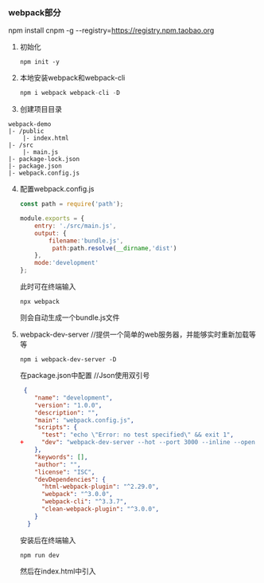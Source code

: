 ### webpack部分

npm install cnpm -g --registry=https://registry.npm.taobao.org

1. 初始化

   ```
   npm init -y
   ```

2. 本地安装webpack和webpack-cli

   ```javascript
   npm i webpack webpack-cli -D
   ```

3. 创建项目目录

```
webpack-demo
|- /public
    |- index.html
|- /src
    |- main.js
|- package-lock.json
|- package.json
|- webpack.config.js
```

4. 配置webpack.config.js

   ```javascript
   const path = require('path');
   
   module.exports = {
       entry: './src/main.js',
       output: {
           filename:'bundle.js',
     		path:path.resolve(__dirname,'dist')
       },
       mode:'development'
   };
   ```

   此时可在终端输入

   ```
   npx webpack
   ```

   则会自动生成一个bundle.js文件

5. webpack-dev-server //提供一个简单的web服务器，并能够实时重新加载等等

   ```
   npm i webpack-dev-server -D
   ```

   在package.json中配置 //Json使用双引号

   ```json
    {
       "name": "development",
       "version": "1.0.0",
       "description": "",
       "main": "webpack.config.js",
       "scripts": {
         "test": "echo \"Error: no test specified\" && exit 1",
   +     "dev": "webpack-dev-server --hot --port 3000 --inline --open --contentBase public",
       },
       "keywords": [],
       "author": "",
       "license": "ISC",
       "devDependencies": {
         "html-webpack-plugin": "^2.29.0",
         "webpack": "^3.0.0",
         "webpack-cli": "^3.3.7",
         "clean-webpack-plugin": "^3.0.0",
       }
     }
   ```

   安装后在终端输入

   ```
   npm run dev
   ```

    然后在index.html中引入<script src='/bundle.js'>即可进行自动加载

6. 安装html-webpack-plugin和clean-webpack-plugin插件

   ```
   npm i html-webpack-plugin -D
   npm i clean-webpack-plugin -D
   ```

   在webpack.config.js中配置

   ```javascript
   const path = require('path');
   + const HtmlWebpackPlugin = require('html-webpack-plugin');
   + const { CleanWebpackPlugin } = require('clean-webpack-plugin');
   
     module.exports = {
       entry: {
         app: './src/main.js'
       },
   +   plugins: [
   +     new HtmlWebpackPlugin({
   +       template:'./public/index.html',
   +     }),
   +     new CleanWebpackPlugin(),
   +   ],
   +   devServer: {
   +     contentBase: './dist',
   +     port: 8000
   +   },
       output: {
         filename: 'bundle.js',
         path: path.resolve(__dirname, 'dist')
       }
     };
   ```

   此时可以把index.html中的<script src='/bundle.js'>注释掉，因为html-webpack-plugin会在内存中根据指定的模板页面，生成一份内存中的首页，同时自动把打包好的bundle注入到页面底部

7. 创建.css文件，在main.js中配置

   ```
   import './css/index.css'
   ```

   安装style-loader和css-loader

   ```javascript
   npm i style-loader css-loader //从右到左安装
   ```

   在webpack.config.js中配置

   ```javascript
   const path = require('path');
   const HtmlWebpackPlugin = require('html-webpack-plugin');
   const { CleanWebpackPlugin } = require('clean-webpack-plugin');
   
   module.exports = {
       entry: './src/main.js',
       output: {
           filename: 'bundle.js',
           path: path.resolve(__dirname, 'dist'),
       },
       plugins: [
           new HtmlWebpackPlugin({
               template:'./public/index.html',
           }),
           new CleanWebpackPlugin(),
       ],
       devServer: {
           contentBase: './dist',
           port: 8000
       },
   +   module: {
   +       rules: [
   +           {
   +               test: /\.css$/,
   +               use: [
   +                   'style-loader',
   +                   'css-loader'
   +               ]
   +           }       
   +       ]
   +   }
   }
   ```


8. 安装处理url的loader

   ```javascript
   npm i url-loader file-loader -D
   ```

   在webpack.config.js配置

   ```javascript
   const path = require('path');
   const HtmlWebpackPlugin = require('html-webpack-plugin');
   const { CleanWebpackPlugin } = require('clean-webpack-plugin');
   
   module.exports = {
       entry: './src/main.js',
       output: {
           filename: 'bundle.js',
           path: path.resolve(__dirname, 'dist'),
       },
       plugins: [
           new HtmlWebpackPlugin({
               template:'./public/index.html',
           }),
           new CleanWebpackPlugin(),
       ],
       devServer: {
           contentBase: './dist',
           port: 8000
       },
      module: {
          rules: [
              {
                  test: /\.css$/,
                  use: [
                      'style-loader',
                      'css-loader'
                  ]
              }，
   +  {
   +    test: /\.(png|jpg|gif)$/,
   +    loader: 'url-loader'
   +  }
          ]
      }
   }
   ```


9. 安装处理字体的loader（存疑）

10. 安装babel

    ```javascript
    npm install -D babel-loader @babel/core @babel/preset-env webpack
    ```

    配置

    ```
    module: {
      rules: [
        {
          test: /\.m?js$/,
          exclude: /(node_modules|bower_components)/,
          use: {
            loader: 'babel-loader',
            options: {
              presets: ['@babel/preset-env']
            }
          }
        }
      ]
    }
    ```
    
    创建名为 .babelrc的新文件来配置 Babel
    
    ```
    { 
      "presets": ["@babel/preset-env"] 
    }
    ```

### vue部分

1. 安装vue

   ```
   npm i vue -S
   ```

2. 安装vue-loader vue-template-compiler

   ```javascript
   npm i vue-loader vue-template-compiler -D
   ```

3. 新增规则

   ```javascript
   {
   test:/\.vue$/,
   loader:['vue-loader']
   }
   ```

4. 在main.js中导入vue模块

   ```javascript
   import Vue from 'vue'
   ```

5. 在src下建立具体组件xx.vue

6. 在main.js中导入.vue组件

   ```javascript
   import login from './login.vue'
   ```

7. 在main.js中创建vm实例，添加组件，使用render方法

   ```javascript
   var vm =new Vue({
       el:'#app',
       //以前注册组件的方法
       components:{
   			login
   				}
   //使用render方法(与data、el同级)
   render:function(creatElements){
   	return creatElements(login)
   }
   })
   ```

8. 页面中创建id为app的div元素作为vm实例要控制的区域



```css
直接 cnpm install -g @vue/cli
```

cnpm i axios -S

在main.js里面

import axios from 'axios'

Vue.prototype.$http = axios

